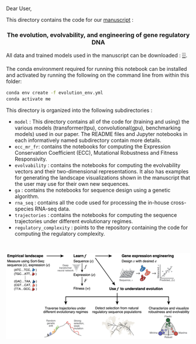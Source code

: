 
Dear User,

This directory contains the code for our <a href = "https://doi.org/10.1101/2021.02.17.430503">manuscript</a> : 

 <h3 align="center">The evolution, evolvability, and engineering of gene regulatory DNA</h3>

All data and trained models used in the manuscript can be downloaded : <a href='https://zenodo.org/record/4436477#.X_8V-hNKgUF'>🗄️</a>.

The conda environment required for running this notebook can be installed and activated by running the following on the command line from within this folder: 

```bash
conda env create -f evolution_env.yml 
conda activate me
```

This directory is organized into the following subdirectories :
<ul>

<li> <code>model</code> : This directory contains all of the code for (training and using) the various models (transformer(tpu), convolutional(gpu), benchmarking models) used in our paper. The README files and Jupyter notebooks in each informatively named subdirectory contain more details.
    
<li> <code>ecc_mr_fr</code>: contains the notebooks for computing the Expression Conservation Coefficient (ECC), Mutational Robustness and Fitness Responsivity.
    
<li> <code>evolvability</code> : contains the notebooks for computing the evolvability vectors and their two-dimensional representations. It also has examples for generating the landscape visualizations shown in the manuscript that the user may use for their own new sequences.
    
<li> <code>ga</code> : contains the notebooks for sequence design using a genetic algorithm.

<li> <code>rna_seq</code> : contains all the code used for processing the in-house cross-species RNA-seq data.

<li> <code>trajectories</code> : contains the notebooks for computing the sequence trajectories under different evolutionary regimes.

<li> <code>regulatory_complexity</code> : points to the repository containing the code for computing the regulatory complexity.

</ul>
<br>

<p align="center">
  <a href="../app/overview.png">
    <img src="../app/overview.png" alt="Logo">
  </a>
 </p>
